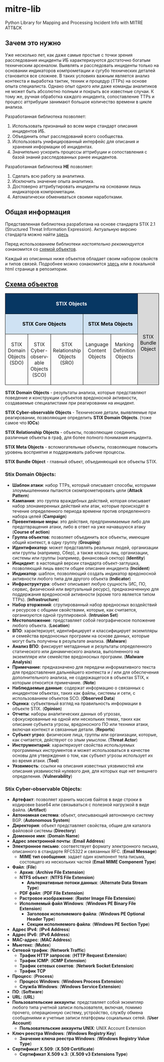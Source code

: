 # mitre-lib

Python Library for Mapping and Processing Incident Info with MITRE ATT&CK

## Зачем это нужно

Уже несколько лет, как даже самые простые с точки зрения расследования инциденты ИБ характеризуются достаточно богатым техническим арсеналом. Выявлять и расследовать инциденты только на основании индикаторов компрометации и сугубо технических деталей становится все сложнее. В таких условиях важным является анализ контекста и выработка тактик, техник и процедур (TTPs) на основе опыта специалиста. Однако опыт одного или даже команды аналитиков не может быть абсолютно полным и покрыть все известные случаи. К тому же, ручная обработка каждого инцидента, сопоставление TTPs и процесс аттрибуции занимают большое количество времени в цикле анализа. 

Разработанная библиотека позволяет:
1. Использовать признаный во всем мире стандарт описания инцидентов ИБ.
2. Объединить опыт расследований всего сообщества.
3. Использовать унифицированный интерфейс для описания и хранения информации об инцидентах.
4. Значительно ускорить процессы аттрибуции и сопоставления с базой знаний расследованных ранее инцидентов.

Разработанная библиотека **НЕ** позволяет:
1. Сделать всю работу за аналитика.
2. Исключить значение опыта аналитика.
3. Достоверно аттрибутировать инциденты на основании лишь индикаторов компрометации.
4. Автоматически обмениваться своими наработками.

## Общая информация

Представленная библиотека разработана на основе стандарта STIX 2.1 (Structured Threat Information Expression). Актуальную версию стандарта можно найти [здесь](https://docs.oasis-open.org/cti/stix/)

Перед использованием библиотеки _настоятельно рекомендуется_ ознакомится со [схемой объектов](#схема-объектов).

Каждый из описанных ниже объектов обладает своим набором свойств и типов связей. Подробнее можно ознакомится [здесь](https://docs.oasis-open.org/cti/stix/v2.1/os/stix-v2.1-os.html#_nrhq5e9nylke) или в локальной html странице в репозитории.


## [Схема объектов](#scheme)

<table class="a" style="border-collapse:
 collapse;border:none" width="624" cellspacing="0" cellpadding="0" border="1">
 <tbody><tr>
  <td colspan="5" style="width:390.0pt;border:solid black 1.0pt;
  background:#073763;padding:5.0pt 5.0pt 5.0pt 5.0pt" width="520" valign="top">
  <p class="MsoNormal" style="text-align:center;border:none" align="center"><b><span style="color:white" lang="EN">STIX Objects</span></b></p>
  </td>
  <td rowspan="3" style="width:78.0pt;border:solid black 1.0pt;
  border-left:none;background:#D9D9D9;padding:5.0pt 5.0pt 5.0pt 5.0pt" width="104" valign="top">
  <p class="MsoNormal"><span lang="EN">&nbsp;</span></p>
  <p class="MsoNormal"><span lang="EN">&nbsp;</span></p>
  <p class="MsoNormal"><span lang="EN">&nbsp;</span></p>
  <p class="MsoNormal" style="text-align:center" align="center"><span style="color:black" lang="EN">STIX Bundle Object</span></p>
  </td>
 </tr>
 <tr>
  <td colspan="3" style="width:3.25in;border:solid black 1.0pt;
  border-top:none;background:#CFE2F3;padding:5.0pt 5.0pt 5.0pt 5.0pt" width="312" valign="top">
  <p class="MsoNormal" style="text-align:center;border:none" align="center"><b><span style="color:black" lang="EN">STIX Core Objects</span></b></p>
  </td>
  <td colspan="2" style="width:156.0pt;border-top:none;
  border-left:none;border-bottom:solid black 1.0pt;border-right:solid black 1.0pt;
  background:#CFE2F3;padding:5.0pt 5.0pt 5.0pt 5.0pt" width="208" valign="top">
  <p class="MsoNormal" style="text-align:center;border:none" align="center"><b><span style="color:black" lang="EN">STIX Meta Objects</span></b></p>
  </td>
 </tr>
 <tr>
  <td style="width:78.0pt;border:solid black 1.0pt;
  border-top:none;padding:5.0pt 5.0pt 5.0pt 5.0pt" width="104" valign="top">
  <p class="MsoNormal" style="text-align:center;border:none" align="center"><span lang="EN">STIX Domain Objects <br>
  (SDO)</span></p>
  </td>
  <td style="width:78.0pt;border-top:none;border-left:
  none;border-bottom:solid black 1.0pt;border-right:solid black 1.0pt;
  padding:5.0pt 5.0pt 5.0pt 5.0pt" width="104" valign="top">
  <p class="MsoNormal" style="text-align:center;border:none" align="center"><span lang="EN">STIX Cyber-observable Objects<br>
  (SCO)</span></p>
  </td>
  <td style="width:78.0pt;border-top:none;border-left:
  none;border-bottom:solid black 1.0pt;border-right:solid black 1.0pt;
  padding:5.0pt 5.0pt 5.0pt 5.0pt" width="104" valign="top">
  <p class="MsoNormal" style="text-align:center" align="center"><span lang="EN">STIX
  Relationship Objects<br>
  (SRO)</span></p>
  </td>
  <td style="width:78.0pt;border-top:none;border-left:
  none;border-bottom:solid black 1.0pt;border-right:solid black 1.0pt;
  padding:5.0pt 5.0pt 5.0pt 5.0pt" width="104" valign="top">
  <p class="MsoNormal" style="text-align:center;border:none" align="center"><span lang="EN">Language Content Objects</span></p>
  </td>
  <td style="width:78.0pt;border-top:none;border-left:
  none;border-bottom:solid black 1.0pt;border-right:solid black 1.0pt;
  padding:5.0pt 5.0pt 5.0pt 5.0pt" width="104" valign="top">
  <p class="MsoNormal" style="text-align:center;border:none" align="center"><span lang="EN">Marking Definition Objects</span></p>
  </td>
 </tr>
</tbody></table>

__STIX Domain Objects__ - 
результаты анализа, которые представляют поведение и конструкции субъектов вредоносной активности, создаваемые специалистами при реагировании на инцидент.

__STIX Cyber-observable Objects__ - 
Технические детали, выявляемые при реагировании, позволяющие определить __STIX Domain Objects__. 
(тоже самое что **IOCs**)

__STIX Relationship Objects__ - объекты, позволяющие соединить различные объекты в граф, для более полного понимания инцидента.

__STIX Meta Objects__ - вспомогательные объекты, позволяющие повысить уровень восприятия и поддерживать рабочие процессы.

__STIX Bundle Object__ - главный объект, объединяющий все объекты STIX.

### Stix Domain Objects:
 - **Шаблон атаки**: набор TTPs, который описывает способы, которыми злоумышленники пытаются скомпрометировать цели (__Attack Pattern__)
 - **Кампания**: это группа враждебных действий, которая описывает набор злонамеренных действий или атак, которые происходят в течение определенного периода времени против определенного набора целей (__Campaign__)
 - **Превентивные меры**: это действия, предпринимаемые либо для предотвращения атаки, либо в ответ на уже начавшуюся атаку (__Course of action__)
 - **Группа объектов**: позволяет объединить все объекты, имеющие общий контекст, в одну группу (__Grouping__)
 - **Идентификатор**: может представлять реальных людей, организации или группы (например, Сбер), а также классы лиц, организации, системы или группы (например, финансовый сектор) (__Identity__)
 - **Инцидент**: в настоящей версии стандарта объект-заглушка, позволяющий лишь ввести общее описание инцидента (__Incident__)
 - **Индикатор**: шаблон, позволяющий создать индикатор вредоносной активности любого типа для другого объекта (__Indicator__)
 - **Инфраструктура**: объект описывает любую сущность (ИС, ПО, сервис, физический или виртуальный ресурс), предназначенную для поддержания вредоносной активности (кроме того является типом TTPs). (__Infrastructure__)
 - **Набор вторжений**: сгрупированный набор вредносных воздействий и ресурсов с общими свойствами, которые, как считается, организуются одной группировкой. (__Intrusion Set__)
 - **Местоположение**: представляет собой географическое положение любого объекта. (__Location__)
 - **ВПО**: характеризует, идентифицирует и классифицирует экземпляры и семейства вредоносных программ на основе данных, которые могут быть получены в результате анализа. (__Malware__)
 - **Анализ ВПО**: фиксирует метаданные и результаты определенного статического или динамического анализа, выполненного на экземпляре или семействе вредоносных программ. (__Malware Analysis__)
 - **Примечание**: предназначено для передачи информативного текста для предоставления дальнейшего контекста и / или для обеспечения дополнительного анализа, не содержащегося в объектах STIX, к которым относится примечание. (__Note__)
 - **Наблюдаемые данные**: содержат информацию о связанных с инцидентом объектах, таких как файлы, системы и сети, с использованием объектов SCO. (__Observed Data__)
 - **Оценка**: субъектвный взгляд на правильность информации в объекте STIX. (__Opinion__)
 - **Отчеты**: наборы аналитических данных об угрозах, сфокусированные на одной или нескольких темах, таких как описание субъекта угрозы, вредоносного ПО или техники атаки, включая контекст и связанные детали. (__Reports__)
 - **Субъект угроз**: физические лица, группы или организации, которые, как считается, действуют со злым умыслом. (__Threat Actor__)
 - **Инструментарий**: характеризует свойства используемых программных инструментов и может использоваться в качестве основы для утверждения о том, как субъект угрозы использует их во время атаки. (__Tool__)
 - **Уязвимость**: ссылки на описания известных уязвимостей или описания уязвимостей нулевого дня, для которых еще нет внешнего определения. (__Vulnerability__)
 
### Stix Cyber-observable Objects:
 - **Артефакт**: позволяет хранить массив байтов в виде строки в кодировке base64 или связываться с полезной нагрузкой в ​​виде файла. (__Artifact__)
 - **Автономная система**: объект, описывающий автономную систему BGP. (__Autonomous System__)
 - **Директория**: объект представляет свойства, общие для каталога файловой системы (__Directory__)
 - **Доменное имя**: (__Domain Name__)
 - **Адрес электронной почты**: (__Email Address__)
 - **Электронное письмо**: соответствует формату электронного письма, описанного в стандарте RFC5322 и связанных RFC. (__Email Message__)
    - **MIME тип сообщения**: задает один компонент тела письма, состоящего из нескольких частей (__Email MIME Component Type__)
 - **Файл**: (**File**)
    - **Архив**: (__Archive File Extension__)
    - **NTFS объект**: (__NTFS File Extension__)
        - **Альтернативные потоки данных**: (__Alternate Data Stream Type__)
    - **PDF файл**: (__PDF File Extension__)
    - **Растровое изображение**: (__Raster Image File Extension__)
    - **Исполняемый файл Windows**: (__Windows PE Binary File Extension__)
        - **Заголовок исполняемого файла**: (__Windows PE Optional Header Type__)
        - **Секции исполняемого файла**: (__Windows PE Section Type__)
 - **Адрес IPv4**: (__IPv4 Address__)
 - **Адрес IPv6**: (__IPv6 Address__)
 - **MAC-адрес**: (__MAC Address__)
 - **Мьютекс**: (__Mutex__)
 - **Сетевой трафик**: (__Network Traffic__)
    - **Трафик HTTP запросов**: (__HTTP Request Extension__)
    - **Трафик ICMP**: (__ICMP Extension__)
    - **Трафик сетевых сокетов**: (__Network Socket Extension__)
    - **Трафик TCP**
 - **Процесс**: (__Process__)
    - **Процесс Windows**: (__Windows Process Extension__)
    - **Служба Windows**: (__Windows Service Extension__)
 - **ПО**: (__Software__)
 - **URL**: (__URL__)
 - **Пользовательские аккаунты**: представляет собой экземпляр любого типа учетной записи пользователя, включая, помимо прочего, операционную систему, устройство, службу обмена сообщениями и учетные записи платформы социальных сетей. (__User Account__)
    - **Пользовательские аккаунты UNIX**: UNIX Account Extension
 - **Ключ реестра Windows**: (__Windows Registry Key__)
    - **Значение ключа реестра Windows**: (__Windows Registry Value Type__)
 - **Сертификат X.509**: (__X.509 Certificate__)
    - **Сертификат Х.509 v.3**: (__X.509 v3 Extensions Type__)
